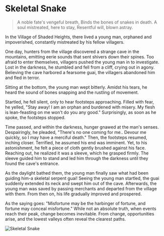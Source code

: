 # Skeletal Snake

> A noble fate's vengeful breath,
> Binds the bones of snakes in death.
> A soul mistreated, here to stay,
> Resentful will, blown astray.

In the Village of Shaded Heights, there lived a young man, orphaned and
impoverished, constantly mistreated by his fellow villagers.

One day, hunters from the village discovered a strange cave in the
mountains, emitting eerie sounds that sent shivers down their spines. Too
afraid to enter themselves, villagers pushed the young man in to
investigate. Lost in the darkness, he stumbled and fell from a cliff, crying
out in agony. Believing the cave harbored a fearsome guai, the villagers
abandoned him and fled in terror.

Sitting at the bottom, the young man wept bitterly. Amidst his tears, he
heard the sound of bones snapping and the rustling of movement.

Startled, he fell silent, only to hear footsteps approaching. Filled with fear,
he yelled, "Stay away! I am an orphan and burdened with misery. My flesh
is lean-feasting on me won't do you any good." Surprisingly, as soon as he
spoke, the footsteps stopped.

Time passed, and within the darkness, hunger gnawed at the man's senses.
Despairingly, he pleaded, "There's no one coming for me.. Devour me
quickly, so I may have a merciful death." Then, the footsteps resumed,
inching closer. Terrified, he assumed his end was imminent. Yet, to his
astonishment, he felt a piece of cloth gently brushed against his face.
Reaching out, he realized it was a sleeve, which he grasped firmly. The
sleeve guided him to stand and led him through the darkness until they
found the cave's entrance.

As the daylight bathed them, the young man finally saw what had been
guiding him-a skeletal serpent guai! Seeing the young man startled, the
guai suddenly extended its neck and swept him out of the cave.
Afterwards, the young man was saved by passing merchants and departed
from the village with them. From then on, his life gradually improved and
prospered.

As the saying goes: "Misfortune may be the harbinger of fortune, and
fortune may conceal misfortune." While not an absolute truth, when
events reach their peak, change becomes inevitable. From change,
opportunities arise, and the lowest valleys often reveal the clearest paths.


![Skeletal Snake](/image-20240825214358935.png)